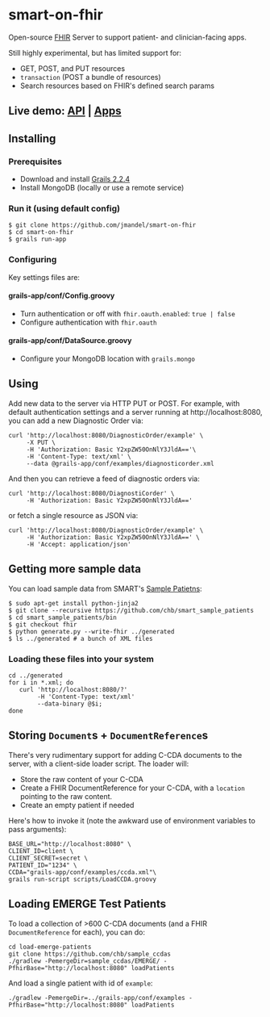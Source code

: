 smart-on-fhir
=============


Open-source [FHIR](http://hl7.org/implement/standards/fhir/) Server to support patient- and clinician-facing apps.

Still highly experimental, but has limited support for:

 * GET, POST, and PUT resources
 * `transaction` (POST a bundle of resources)
 * Search resources based on FHIR's defined search params

## Live demo: [API](https://api.fhir.me) | [Apps](https://apps.fhir.me)

## Installing

### Prerequisites
* Download and install [Grails 2.2.4](http://grails.org/download)
* Install MongoDB (locally or use a remote service)

###  Run it (using default config)
```
$ git clone https://github.com/jmandel/smart-on-fhir
$ cd smart-on-fhir
$ grails run-app
```

### Configuring
Key settings files are:

#### grails-app/conf/Config.groovy
* Turn authentication or off with `fhir.oauth.enabled`: `true | false`
* Configure authentication with `fhir.oauth`

#### grails-app/conf/DataSource.groovy
* Configure your MongoDB location with `grails.mongo`

## Using
Add new data to the server via HTTP PUT or POST.  For example, with default
authentication settings and a server running at http://localhost:8080, you can add a new Diagnostic Order via:

```
curl 'http://localhost:8080/DiagnosticOrder/example' \
     -X PUT \
     -H 'Authorization: Basic Y2xpZW50OnNlY3JldA=='\
     -H 'Content-Type: text/xml' \
     --data @grails-app/conf/examples/diagnosticorder.xml
```

And then you can retrieve a feed of diagnostic orders via:

```
curl 'http://localhost:8080/DiagnostiCorder' \
     -H 'Authorization: Basic Y2xpZW50OnNlY3JldA=='
```

or fetch a single resource as JSON via:

```
curl 'http://localhost:8080/DiagnosticOrder/example' \
     -H 'Authorization: Basic Y2xpZW50OnNlY3JldA==' \
     -H 'Accept: application/json'
```

## Getting more sample data
You can load sample data from SMART's [Sample Patietns](https://github.com/chb/smart_sample_patients/tree/fhir):

```
$ sudo apt-get install python-jinja2
$ git clone --recursive https://github.com/chb/smart_sample_patients
$ cd smart_sample_patients/bin
$ git checkout fhir
$ python generate.py --write-fhir ../generated
$ ls ../generated # a bunch of XML files
```

### Loading these files into your system

```
cd ../generated
for i in *.xml; do 
   curl 'http://localhost:8080/?' 
        -H 'Content-Type: text/xml'
        --data-binary @$i; 
done
```

## Storing `Document`s + `DocumentReference`s
There's very rudimentary support for adding C-CDA documents to the server,
with a client-side loader script. The loader will:
 
 * Store the raw content of your C-CDA
 * Create a FHIR DocumentReference for your C-CDA, with a `location` pointing to the raw content.
 * Create an empty patient if needed

Here's how to invoke it (note the awkward use of environment variables to pass arguments):

```
BASE_URL="http://localhost:8080" \
CLIENT_ID=client \
CLIENT_SECRET=secret \
PATIENT_ID="1234" \
CCDA="grails-app/conf/examples/ccda.xml"\
grails run-script scripts/LoadCCDA.groovy
```


## Loading EMERGE Test Patients

To load a collection of >600 C-CDA documents (and a FHIR `DocumentReference` for each), you can do:

```
cd load-emerge-patients
git clone https://github.com/chb/sample_ccdas
./gradlew -PemergeDir=sample_ccdas/EMERGE/ -PfhirBase="http://localhost:8080" loadPatients

```

And load a single patient with id of `example`:
```
./gradlew -PemergeDir=../grails-app/conf/examples -PfhirBase="http://localhost:8080" loadPatients
```


